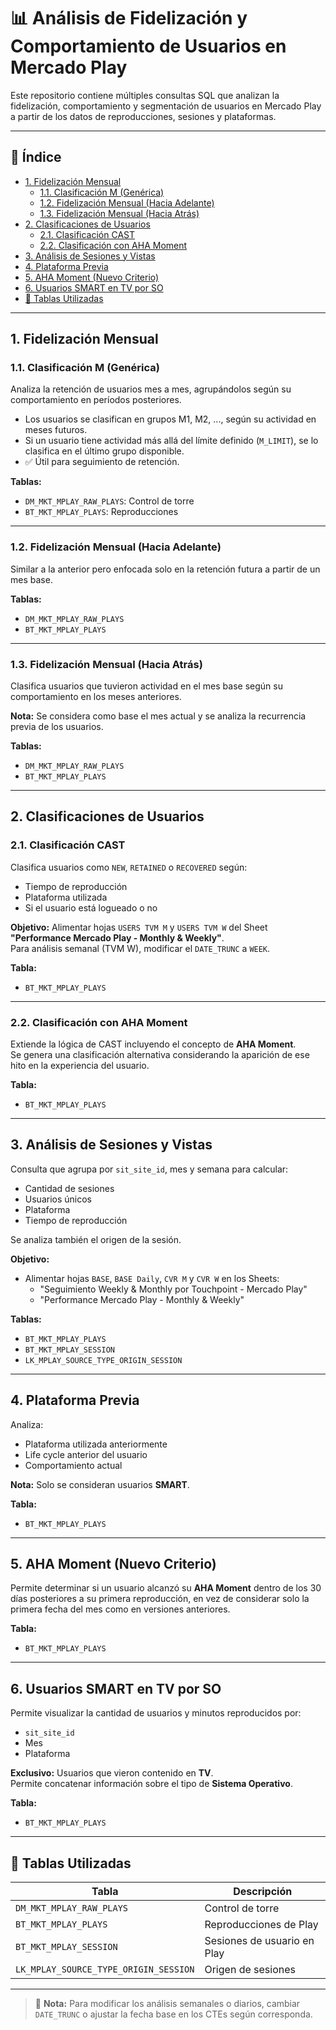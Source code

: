# 📊 Análisis de Fidelización y Comportamiento de Usuarios en Mercado Play

Este repositorio contiene múltiples consultas SQL que analizan la fidelización, comportamiento y segmentación de usuarios en Mercado Play a partir de los datos de reproducciones, sesiones y plataformas.

---

## 📌 Índice

- [1. Fidelización Mensual](#1-fidelización-mensual)
  - [1.1. Clasificación M (Genérica)](#11-clasificación-m-genérica)
  - [1.2. Fidelización Mensual (Hacia Adelante)](#12-fidelización-mensual-hacia-adelante)
  - [1.3. Fidelización Mensual (Hacia Atrás)](#13-fidelización-mensual-hacia-atrás)
- [2. Clasificaciones de Usuarios](#2-clasificaciones-de-usuarios)
  - [2.1. Clasificación CAST](#21-clasificación-cast)
  - [2.2. Clasificación con AHA Moment](#22-clasificación-con-aha-moment)
- [3. Análisis de Sesiones y Vistas](#3-análisis-de-sesiones-y-vistas)
- [4. Plataforma Previa](#4-plataforma-previa)
- [5. AHA Moment (Nuevo Criterio)](#5-aha-moment-nuevo-criterio)
- [6. Usuarios SMART en TV por SO](#6-usuarios-smart-en-tv-por-so)
- [📂 Tablas Utilizadas](#tablas-utilizadas)

---

## 1. Fidelización Mensual

### 1.1. Clasificación M (Genérica)

Analiza la retención de usuarios mes a mes, agrupándolos según su comportamiento en períodos posteriores.

- Los usuarios se clasifican en grupos M1, M2, ..., según su actividad en meses futuros.
- Si un usuario tiene actividad más allá del límite definido (`M_LIMIT`), se lo clasifica en el último grupo disponible.
- ✅ Útil para seguimiento de retención.

**Tablas:**
- `DM_MKT_MPLAY_RAW_PLAYS`: Control de torre
- `BT_MKT_MPLAY_PLAYS`: Reproducciones

---

### 1.2. Fidelización Mensual (Hacia Adelante)

Similar a la anterior pero enfocada solo en la retención futura a partir de un mes base.

**Tablas:**
- `DM_MKT_MPLAY_RAW_PLAYS`
- `BT_MKT_MPLAY_PLAYS`

---

### 1.3. Fidelización Mensual (Hacia Atrás)

Clasifica usuarios que tuvieron actividad en el mes base según su comportamiento en los meses anteriores.

**Nota:** Se considera como base el mes actual y se analiza la recurrencia previa de los usuarios.

**Tablas:**
- `DM_MKT_MPLAY_RAW_PLAYS`
- `BT_MKT_MPLAY_PLAYS`

---

## 2. Clasificaciones de Usuarios

### 2.1. Clasificación CAST

Clasifica usuarios como `NEW`, `RETAINED` o `RECOVERED` según:

- Tiempo de reproducción
- Plataforma utilizada
- Si el usuario está logueado o no

**Objetivo:** Alimentar hojas `USERS TVM M` y `USERS TVM W` del Sheet **"Performance Mercado Play - Monthly & Weekly"**.  
Para análisis semanal (TVM W), modificar el `DATE_TRUNC` a `WEEK`.

**Tabla:**
- `BT_MKT_MPLAY_PLAYS`

---

### 2.2. Clasificación con AHA Moment

Extiende la lógica de CAST incluyendo el concepto de **AHA Moment**.  
Se genera una clasificación alternativa considerando la aparición de ese hito en la experiencia del usuario.

**Tabla:**
- `BT_MKT_MPLAY_PLAYS`

---

## 3. Análisis de Sesiones y Vistas

Consulta que agrupa por `sit_site_id`, mes y semana para calcular:

- Cantidad de sesiones
- Usuarios únicos
- Plataforma
- Tiempo de reproducción

Se analiza también el origen de la sesión.

**Objetivo:**

- Alimentar hojas `BASE`, `BASE Daily`, `CVR M` y `CVR W` en los Sheets:
  - "Seguimiento Weekly & Monthly por Touchpoint - Mercado Play"
  - "Performance Mercado Play - Monthly & Weekly"

**Tablas:**
- `BT_MKT_MPLAY_PLAYS`
- `BT_MKT_MPLAY_SESSION`
- `LK_MPLAY_SOURCE_TYPE_ORIGIN_SESSION`

---

## 4. Plataforma Previa

Analiza:

- Plataforma utilizada anteriormente
- Life cycle anterior del usuario
- Comportamiento actual

**Nota:** Solo se consideran usuarios **SMART**.

**Tabla:**
- `BT_MKT_MPLAY_PLAYS`

---

## 5. AHA Moment (Nuevo Criterio)

Permite determinar si un usuario alcanzó su **AHA Moment** dentro de los 30 días posteriores a su primera reproducción, en vez de considerar solo la primera fecha del mes como en versiones anteriores.

**Tabla:**
- `BT_MKT_MPLAY_PLAYS`

---

## 6. Usuarios SMART en TV por SO

Permite visualizar la cantidad de usuarios y minutos reproducidos por:

- `sit_site_id`
- Mes
- Plataforma

**Exclusivo:** Usuarios que vieron contenido en **TV**.  
Permite concatenar información sobre el tipo de **Sistema Operativo**.

**Tabla:**
- `BT_MKT_MPLAY_PLAYS`

---

## 📂 Tablas Utilizadas

| Tabla                                                         | Descripción                                 |
|---------------------------------------------------------------|---------------------------------------------|
| `DM_MKT_MPLAY_RAW_PLAYS`                                      | Control de torre                            |
| `BT_MKT_MPLAY_PLAYS`                                          | Reproducciones de Play                      |
| `BT_MKT_MPLAY_SESSION`                                        | Sesiones de usuario en Play                 |
| `LK_MPLAY_SOURCE_TYPE_ORIGIN_SESSION`                         | Origen de sesiones                          |

---

> 📝 **Nota:** Para modificar los análisis semanales o diarios, cambiar `DATE_TRUNC` o ajustar la fecha base en los CTEs según corresponda.